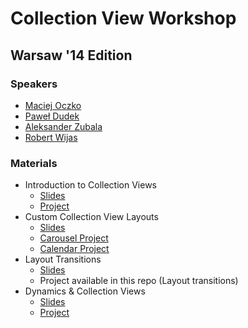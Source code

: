 Collection View Workshop
========================

## Warsaw '14 Edition

### Speakers

* [Maciej Oczko](https://github.com/literator)
* [Paweł Dudek](https://github.com/paweldudek)
* [Aleksander Zubala](https://github.com/azubala)
* [Robert Wijas](https://github.com/robertwijas)

### Materials

* Introduction to Collection Views
	* [Slides](https://speakerdeck.com/maciejoczko/uicollectionview-introduction)
	* [Project](https://github.com/literator/UICollectionViewWorkshop)
* Custom Collection View Layouts
	* [Slides](https://speakerdeck.com/paweldudek/custom-collection-view-layouts)
	* [Carousel Project](https://github.com/paweldudek/carousel-collection-view-layout)
	* [Calendar Project](https://github.com/paweldudek/CalendarCollectionViewLayout)
* Layout Transitions
	* [Slides](https://github.com/mobile-warsaw/collection-view-workshop-warsaw/blob/master/Layout%20Transitions/Layout-transitions.pdf)
	* Project available in this repo (Layout transitions)
* Dynamics & Collection Views
	* [Slides]()
	* [Project]()
	
